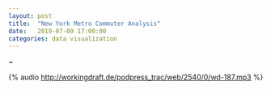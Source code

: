 ```yaml
---
layout: post
title:  "New York Metro Commuter Analysis"
date:   2019-07-09 17:00:00
categories: data visualization
---
```


~

{% audio http://workingdraft.de/podpress_trac/web/2540/0/wd-187.mp3 %}
